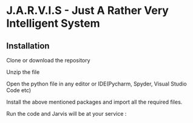 # J.A.R.V.I.S - Just A Rather Very Intelligent System

## Installation
Clone or download the repository

Unzip the file

Open the python file in any editor or IDE(Pycharm, Spyder, Visual Studio Code etc)

Install the above mentioned packages and import all the required files.

Run the code and Jarvis will be at your service :

